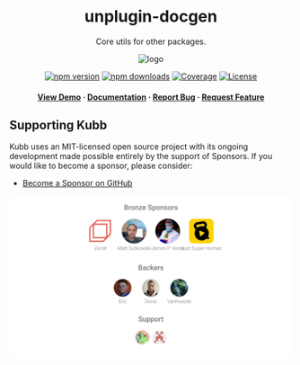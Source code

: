 <div align="center">

<!-- <img src="assets/logo.png" alt="logo" width="200" height="auto" /> -->
<h1>unplugin-docgen</h1>

<p>
   Core utils for other packages.
  </p>
  <img src="https://raw.githubusercontent.com/kubb-labs/docgen/main/assets/banner.png" alt="logo"  height="auto" />

[![npm version][npm-version-src]][npm-version-href]
[![npm downloads][npm-downloads-src]][npm-downloads-href]
[![Coverage][coverage-src]][coverage-href]
[![License][license-src]][license-href]

<h4>
    <a href="https://codesandbox.io/s/github/kubb-labs/docgen/tree/main//examples/typescript" target="_blank">View Demo</a>
    <span> · </span>
      <a href="https://kubb.dev/" target="_blank">Documentation</a>
    <span> · </span>
      <a href="https://github.com/kubb-labs/docgen/issues/" target="_blank">Report Bug</a>
    <span> · </span>
      <a href="https://github.com/kubb-labs/docgen/issues/" target="_blank">Request Feature</a>
  </h4>
</div>

## Supporting Kubb

Kubb uses an MIT-licensed open source project with its ongoing development made possible entirely by the support of Sponsors. If you would like to become a sponsor, please consider:

- [Become a Sponsor on GitHub](https://github.com/sponsors/stijnvanhulle)

<p align="center">
  <a href="https://github.com/sponsors/stijnvanhulle">
    <img src="https://raw.githubusercontent.com/stijnvanhulle/sponsors/main/sponsors.svg" alt="My sponsors" />
  </a>
</p>


<!-- Badges -->

[npm-version-src]: https://img.shields.io/npm/v/unplugin-docgen?flat&colorA=18181B&colorB=f58517
[npm-version-href]: https://npmjs.com/package/unplugin-docgen
[npm-downloads-src]: https://img.shields.io/npm/dm/unplugin-docgen?flat&colorA=18181B&colorB=f58517
[npm-downloads-href]: https://npmjs.com/package/unplugin-docgen
[license-src]: https://img.shields.io/github/license/kubb-labs/docgen.svg?flat&colorA=18181B&colorB=f58517
[license-href]: https://github.com/kubb-labs/docgen/blob/main/LICENSE
[build-src]: https://img.shields.io/github/actions/workflow/status/kubb-labs/docgen/ci.yaml?style=flat&colorA=18181B&colorB=f58517
[build-href]: https://www.npmjs.com/package/unplugin-docgen
[minified-src]: https://img.shields.io/bundlephobia/min/unplugin-docgen?style=flat&colorA=18181B&colorB=f58517
[minified-href]: https://www.npmjs.com/package/unplugin-docgen
[coverage-src]: https://img.shields.io/codecov/c/github/kubb-labs/docgen?style=flat&colorA=18181B&colorB=f58517
[coverage-href]: https://www.npmjs.com/package/unplugin-docgen

